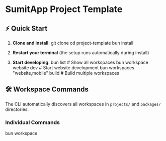 # SumitApp Project Template

## ⚡ Quick Start

1. **Clone and install**:
   git clone <repository-url>
   cd project-template
   bun install

2. **Restart your terminal** (the setup runs automatically during install)

3. **Start developing**:
   bun list # Show all workspaces
   bun workspace website dev # Start website development
   bun workspaces "website,mobile" build # Build multiple workspaces

## 🛠️ Workspace Commands

The CLI automatically discovers all workspaces in `projects/` and `packages/` directories.

### Individual Commands

bun workspace <name> <script> # Run script in workspace
bun workspace <name> add <pkg> # Add package to workspace
bun workspace <name> remove <pkg> # Remove package from workspace

text

### Multiple Workspaces

bun workspaces "<name1,name2>" <script> # Run script in multiple
bun workspaces "<name1,name2>" add <pkg> # Add to multiple
bun workspaces "<name1,name2>" remove <pkg> # Remove from multiple

text

### Utility

bun list # Show all available workspaces

text

**All normal bun commands still work**: `bun install`, `bun run build`, etc.

## 🏗️ Project Structure

- `projects/` - Main applications (website, mobile, backend)
- `packages/` - Shared packages (components, utils, types, etc.)
- `tools/` - Development tools and CLI

## 📖 Development

The workspace CLI integrates with Turborepo for build tasks and uses Bun directly for package management.

Supported platforms: **macOS**, **Linux**, **Windows** (Git Bash/PowerShell)
Key Features
Zero Setup: Just bun install and everything works ✅

Auto Discovery: Automatically finds all workspaces in projects/ and packages/ ✅

Cross Platform: Works on macOS, Linux, and Windows ✅

Shell Detection: Automatically detects Bash, Zsh, Fish, PowerShell ✅

Smart Routing: Uses Turborepo for build tasks, Bun for package management ✅

Team Friendly: Same experience for all team members ✅

Team Workflow
Your team members just need to:

Clone the repo

Run "bun install"

Restart terminal

Start using "bun workspace ..." commands

The postinstall script automatically handles building the CLI and setting up the shell function !
